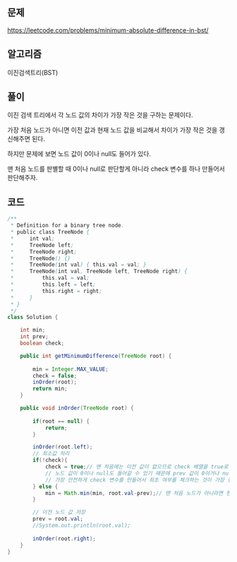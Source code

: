 ## 문제
https://leetcode.com/problems/minimum-absolute-difference-in-bst/

## 알고리즘
이진검색트리(BST)

## 풀이
이진 검색 트리에서 각 노드 값의 차이가 가장 작은 것을 구하는 문제이다.

가장 처음 노드가 아니면 이전 값과 현재 노드 값을 비교해서 차이가 가장 작은 것을 갱신해주면 된다.

하지만 문제에 보면 노드 값이 0이나 null도 들어가 있다.

맨 처음 노드를 판별할 때 0이나 null로 판단할게 아니라 check 변수를 하나 만들어서 판단해주자.

## 코드
```java
/**
 * Definition for a binary tree node.
 * public class TreeNode {
 *     int val;
 *     TreeNode left;
 *     TreeNode right;
 *     TreeNode() {}
 *     TreeNode(int val) { this.val = val; }
 *     TreeNode(int val, TreeNode left, TreeNode right) {
 *         this.val = val;
 *         this.left = left;
 *         this.right = right;
 *     }
 * }
 */
class Solution {

    int min;
    int prev;
    boolean check;

    public int getMinimumDifference(TreeNode root) {
        
        min = Integer.MAX_VALUE;
        check = false;
        inOrder(root);
        return min;
    }

    public void inOrder(TreeNode root) {
        
        if(root == null) {
            return;
        }

        inOrder(root.left);
        // 최소값 처리
        if(!check){
            check = true;// 맨 처음에는 이전 값이 없으므로 check 배열을 true로 변경
            // 노드 값이 0이나 null도 들어갈 수 있기 때문에 prev 값이 0이거나 null인 경우를 맨 처음 노드라고 생각하면 안된다.
            // 가장 안전하게 check 변수를 만들어서 최초 여부를 체크하는 것이 가장 좋다.
        } else {
            min = Math.min(min, root.val-prev);// 맨 처음 노드가 아니라면 현재 값에서 prev 값을 뺀 최소값을 계속 갱신
        }

        // 이전 노드 값 저장
        prev = root.val;
        //System.out.println(root.val);
        
        inOrder(root.right);
    }
}
```
